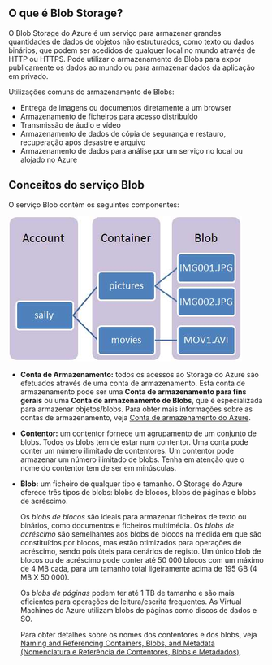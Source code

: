 ## O que é Blob Storage?
O Blob Storage do Azure é um serviço para armazenar grandes quantidades de dados de objetos não estruturados, como texto ou dados binários, que podem ser acedidos de qualquer local no mundo através de HTTP ou HTTPS. Pode utilizar o armazenamento de Blobs para expor publicamente os dados ao mundo ou para armazenar dados da aplicação em privado.

Utilizações comuns do armazenamento de Blobs:

* Entrega de imagens ou documentos diretamente a um browser
* Armazenamento de ficheiros para acesso distribuído
* Transmissão de áudio e vídeo
* Armazenamento de dados de cópia de segurança e restauro, recuperação após desastre e arquivo
* Armazenamento de dados para análise por um serviço no local ou alojado no Azure

## Conceitos do serviço Blob
O serviço Blob contém os seguintes componentes:

![Blob1][Blob1]

* **Conta de Armazenamento:** todos os acessos ao Storage do Azure são efetuados através de uma conta de armazenamento. Esta conta de armazenamento pode ser uma **Conta de armazenamento para fins gerais** ou uma **Conta de armazenamento de Blobs**, que é especializada para armazenar objetos/blobs. Para obter mais informações sobre as contas de armazenamento, veja [Conta de armazenamento do Azure](../articles/storage/storage-create-storage-account.md).
* **Contentor:** um contentor fornece um agrupamento de um conjunto de blobs. Todos os blobs tem de estar num contentor. Uma conta pode conter um número ilimitado de contentores. Um contentor pode armazenar um número ilimitado de blobs. Tenha em atenção que o nome do contentor tem de ser em minúsculas.
* **Blob:** um ficheiro de qualquer tipo e tamanho. O Storage do Azure oferece três tipos de blobs: blobs de blocos, blobs de páginas e blobs de acréscimo.
  
    Os *blobs de blocos* são ideais para armazenar ficheiros de texto ou binários, como documentos e ficheiros multimédia. Os *blobs de acréscimo* são semelhantes aos blobs de blocos na medida em que são constituídos por blocos, mas estão otimizados para operações de acréscimo, sendo pois úteis para cenários de registo. Um único blob de blocos ou de acréscimo pode conter até 50 000 blocos com um máximo de 4 MB cada, para um tamanho total ligeiramente acima de 195 GB (4 MB X 50 000).
  
    Os *blobs de páginas* podem ter até 1 TB de tamanho e são mais eficientes para operações de leitura/escrita frequentes. As Virtual Machines do Azure utilizam blobs de páginas como discos de dados e SO.
  
    Para obter detalhes sobre os nomes dos contentores e dos blobs, veja [Naming and Referencing Containers, Blobs, and Metadata (Nomenclatura e Referência de Contentores, Blobs e Metadados)](https://msdn.microsoft.com/library/azure/dd135715.aspx).

[Blob1]: ./media/storage-blob-concepts-include/blob1.jpg



<!--HONumber=sep16_HO2-->



